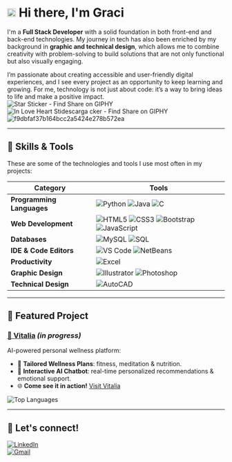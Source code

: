 # <img src="https://github.com/user-attachments/assets/d6a03bd4-f529-4f03-bf3c-4d87057c0ee3" width="20px" alt="star" /> Hi there, I'm Graci  

I'm a **Full Stack Developer** with a solid foundation in both front-end and back-end technologies. My journey in tech has also been enriched by my background in **graphic and technical design**, which allows me to combine creativity with problem-solving to build solutions that are not only functional but also visually engaging.  

I’m passionate about creating accessible and user-friendly digital experiences, and I see every project as an opportunity to keep learning and growing. For me, technology is not just about code: it’s a way to bring ideas to life and make a positive impact.  
![Star Sticker - Find   Share on GIPHY](https://github.com/user-attachments/assets/d6a03bd4-f529-4f03-bf3c-4d87057c0ee3)
![In Love Heart Sti![descarga](https://github.com/user-attachments/assets/901d23e5-bb70-4931-9eb7-154edecf187a)
cker - Find   Share on GIPHY](https://github.com/user-attachments/assets/191afcfb-c9d6-427a-bd85-5a0b8c2ae159)
![f9dbfaf37b164bcc2a5424e278b572ea](https://github.com/user-attachments/assets/0bf3fcc3-73ce-45f7-babc-a0e299141dcd)

---

## 🍓 Skills & Tools  

These are some of the technologies and tools I use most often in my projects:

| Category         | Tools |
|-----------------|-------|
| **Programming Languages** | ![Python](https://img.shields.io/badge/Python-4F959D?style=for-the-badge&logo=python&logoColor=white) ![Java](https://img.shields.io/badge/Java-205781?style=for-the-badge&logo=java&logoColor=white) ![C](https://img.shields.io/badge/C-98D2C0?style=for-the-badge&logo=c&logoColor=205781) |
| **Web Development** | ![HTML5](https://img.shields.io/badge/HTML5-F6F8D5?style=for-the-badge&logo=html5&logoColor=205781) ![CSS3](https://img.shields.io/badge/CSS3-4F959D?style=for-the-badge&logo=css3&logoColor=white) ![Bootstrap](https://img.shields.io/badge/Bootstrap-98D2C0?style=for-the-badge&logo=bootstrap&logoColor=205781) ![JavaScript](https://img.shields.io/badge/JavaScript-205781?style=for-the-badge&logo=javascript&logoColor=F6F8D5) |
| **Databases** | ![MySQL](https://img.shields.io/badge/MySQL-4F959D?style=for-the-badge&logo=mysql&logoColor=white) ![SQL](https://img.shields.io/badge/SQL-98D2C0?style=for-the-badge&logo=postgresql&logoColor=205781) |
| **IDE & Code Editors** | ![VS Code](https://img.shields.io/badge/VS%20Code-F6F8D5?style=for-the-badge&logo=visual-studio-code&logoColor=205781) ![NetBeans](https://img.shields.io/badge/NetBeans-4F959D?style=for-the-badge&logo=apachenetbeanside&logoColor=white) |
| **Productivity** | ![Excel](https://img.shields.io/badge/Excel-98D2C0?style=for-the-badge&logo=microsoft-excel&logoColor=205781) |
| **Graphic Design** | ![Illustrator](https://img.shields.io/badge/Illustrator-F6F8D5?style=for-the-badge&logo=adobe-illustrator&logoColor=205781) ![Photoshop](https://img.shields.io/badge/Photoshop-4F959D?style=for-the-badge&logo=adobe-photoshop&logoColor=white) |
| **Technical Design** | ![AutoCAD](https://img.shields.io/badge/AutoCAD-205781?style=for-the-badge&logo=autodesk&logoColor=F6F8D5) |

---

## 🌻 Featured Project  

### [🌷 Vitalia](https://github.com/gracimarch/Vitalia) *(in progress)*  
AI-powered personal wellness platform:  
- 🧘 **Tailored Wellness Plans**: fitness, meditation & nutrition.  
- 🤖 **Interactive AI Chatbot**: real-time personalized recommendations & emotional support.  
- 🌐 **Come see it in action!** [Visit Vitalia](https://vitalia-selfcare.vercel.app)  

![Top Languages](https://github-readme-stats.vercel.app/api/top-langs/?username=gracimarch&repo=Vitalia&layout=compact&theme=radical&bg_color=F6F8D5&title_color=205781&text_color=4F959D)

---

## 🧁 Let's connect!  

[![LinkedIn](https://img.shields.io/badge/LinkedIn-205781?style=for-the-badge&logo=linkedin&logoColor=F6F8D5)](https://www.linkedin.com/in/gracimarch/)  
[![Gmail](https://img.shields.io/badge/Email-4F959D?style=for-the-badge&logo=gmail&logoColor=F6F8D5)](mailto:gracianamarch1@gmail.com)
